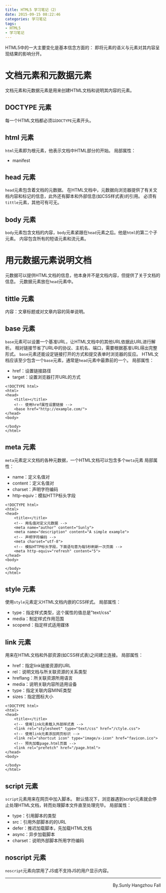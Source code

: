 ```yaml
---
title: HTML5 学习笔记（2）
date: 2015-09-15 08:22:46
categories: 学习笔记
tags: 
- HTML5
- 学习笔记
---
```

HTML5中的一大主要变化是基本信念方面的：
即将元素的语义与元素对其内容呈现结果的影响分开。
<!--more-->
# 文档元素和元数据元素
文档元素和元数据元素是用来创建HTML文档和说明其内容的元素。

## DOCTYPE 元素
每一个HTML文档都必须以`DOCTYPE`元素开头。 

## html 元素
`html`元素即为根元素，他表示文档中HTML部分的开始。
局部属性：
- manifest

## head 元素
`head`元素包含着文档的元数据。
在HTML文档中，元数据向浏览器提供了有关文档内容和标记的信息，此外还有脚本和外部信息(如CSS样式表)的引用。
必须有`tittle`元素，其他可有可无。

## body 元素
`body`元素包含文档的内容，`body`元素紧跟在`head`元素之后。他是`html`的第二个子元素。
内容包含所有的短语元素和流元素。

# 用元数据元素说明文档
元数据可以提供HTML文档的信息，他本身并不是文档内容，但提供了关于文档的信息。
元数据元素放在`head`元素中。

## tittle 元素
内容：文章标题或对文章内容的简单说明。

## base 元素
`base`元素可以设置一个基准URL，让HTML文档中的其他URL依据此URL进行解析。
相对链接节省了URL中的协议、主机名、端口，需要根据基准URL得出完整形式。
`base`元素还能设定链接打开的方式和提交表单时浏览器的反应。
HTML文档应该至少包含一个`base`元素，通常是`head`元素中最靠前的一个。
局部属性：
- href：设置链接路径
- target：设置浏览器打开URL的方式
```
<!DOCTYPE html>
<html>
<head>
	<title></title>
	<!-- 使用href属性设置链接 -->
	<base href="http://example.com/">
</head>
<body>

</body>
</html>
```

## meta 元素
`meta`元素定义文档的各种元数据，一个HTML文档可以包含多个`meta`元素
局部属性：
- name：定义名值对
- content：定义名值对
- charset：声明字符编码
- http-equiv：模拟HTTP标头字段
```
<!DOCTYPE html>
<html>
<head>
	<title></title>
	<!-- 用名值对定义元数据 -->
	<meta name="author" content="Sunly">
	<meta name="description" content="A simple example">
	<!-- 声明字符编码 -->
	<meta charset="utf-8">
	<!-- 模拟HTTP标头字段，下面语句意为每5秒刷新一次页面 -->
	<meta http-equiv="refresh" content="5">
</head>
<body>

</body>
</html>
```

## style 元素
使用`style`元素定义HTML文档内嵌的CSS样式。
局部属性：
- type：指定样式类型，这个属性的值总是"text/css"
- media：制定样式作用范围
- scopend：指定样式适用媒体

## link 元素
用来在HTML文档和外部资源(如CSS样式表)之间建立连接。
局部属性：
- href：指定link链接资源的URL
- rel：说明文档与所关联资源的关系类型
- hreflang：所关联资源所用语言
- media：说明关联内容所适用设备
- type：指定关联内容MINE类型
- sizes：指定图标大小
```
<!DOCTYPE html>
<html>
<head>
	<title></title>
	<!-- 使用link元素载入外部样式表 -->
	<link rel="stylesheet" type="text/css" href="/ctyle.css">
	<!-- 使用link元素添加网页标识 -->
	<link rel="shortcut icon" type="image/x-icon" href="favicon.ico">
	<!-- 预先加载page.html页面 -->
	<link rel="prefetch" href="/page.html">
</head>
<body>

</body>
</html>
```

## script 元素
`script`元素用来在网页中加入脚本。
默认情况下，浏览器遇到script元素就会停止处理HTML文档，转而处理脚本文件直至处理完毕。
局部属性：
- type：引用脚本的类型
- src：引用外部脚本的的URL
- defer：推迟加载脚本，先加载HTML文档
- async：异步加载脚本
- charset：说明外部脚本所用字符编码

## noscript 元素
`noscript`元素向禁用了JS或不支持JS的用户显示内容。

* * *
<p align="right">
By.Sunly
Hangzhou Fall
</p>
<br />